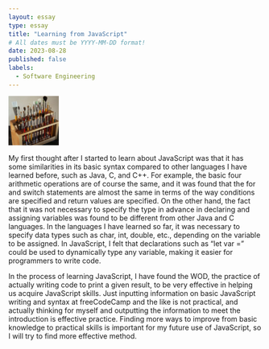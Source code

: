 ```yaml
---
layout: essay
type: essay
title: "Learning from JavaScript"
# All dates must be YYYY-MM-DD format!
date: 2023-08-28
published: false
labels:
  - Software Engineering
---
```


<img width="100px" class="rounded float-start pe-4" src="../img/igniting/paintbrushes.jpg">

My first thought after I started to learn about JavaScript was that it has some similarities in its basic syntax compared to other languages I have learned before, such as Java, C, and C++. For example, the basic four arithmetic operations are of course  the same, and it was found that the for and switch statements are almost the same in terms of the way conditions are specified and return values are specified. On the other hand, the fact that it was not necessary to specify the type in advance in declaring and assigning variables was found to be different from other Java and C languages. In the languages I have learned so far, it was necessary to specify data types such as char, int, double, etc., depending on the variable to be assigned. In JavaScript, I felt that declarations such as “let var =” could be used to dynamically type any variable, making it easier for programmers to write code.

In the process of learning JavaScript, I have found the WOD, the practice of actually writing code to print a given result, to be very effective in helping us acquire JavaScript skills. Just inputting information on basic JavaScript writing and syntax at freeCodeCamp and the like is not practical, and actually thinking for myself and outputting the information to meet the introduction is effective practice. Finding more ways to improve from basic knowledge to practical skills is important for my future use of JavaScript, so I will try to find more effective method.

